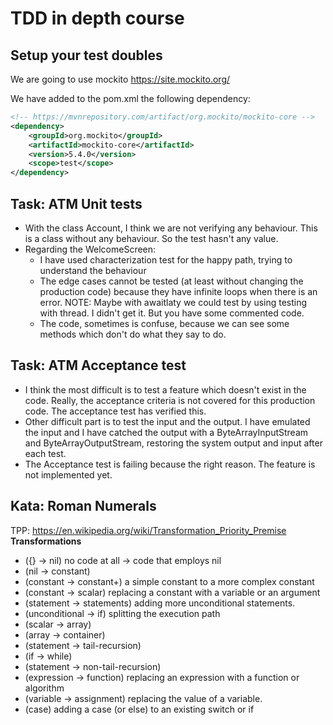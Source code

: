 # TDD in depth course

## Setup your test doubles

We are going to use mockito https://site.mockito.org/

We have added to the pom.xml the following dependency:

```xml
<!-- https://mvnrepository.com/artifact/org.mockito/mockito-core -->
<dependency>
    <groupId>org.mockito</groupId>
    <artifactId>mockito-core</artifactId>
    <version>5.4.0</version>
    <scope>test</scope>
</dependency>

```

## Task: ATM Unit tests

- With the class Account, I think we are not verifying any behaviour. This is a class without
  any behaviour. So the test hasn't any value.
- Regarding the WelcomeScreen:
    - I have used characterization test for the happy path, trying to understand the behaviour
    - The edge cases cannot be tested (at least without changing the production code) because they
      have infinite loops when there is an error.
      NOTE: Maybe with awaitlaty we could test by using testing with thread. I didn't get it. But you
      have some commented code.
    - The code, sometimes is confuse, because we can see some methods which don't do what they say to do.

## Task: ATM Acceptance test

- I think the most difficult is to test a feature which doesn't exist in the code. Really,
  the acceptance criteria is not covered for this production code. The acceptance test has
  verified this.
- Other difficult part is to test the input and the output. I have emulated the input and I
  have catched the output with a ByteArrayInputStream and ByteArrayOutputStream, restoring the
  system output and input after each test.
- The Acceptance test is failing because the right reason. The feature is not implemented yet.

## Kata: Roman Numerals

TPP: https://en.wikipedia.org/wiki/Transformation_Priority_Premise
**Transformations**

- ({} → nil) no code at all → code that employs nil
- (nil → constant)
- (constant → constant+) a simple constant to a more complex constant
- (constant → scalar) replacing a constant with a variable or an argument
- (statement → statements) adding more unconditional statements.
- (unconditional → if) splitting the execution path
- (scalar → array)
- (array → container)
- (statement → tail-recursion)
- (if → while)
- (statement → non-tail-recursion)
- (expression → function) replacing an expression with a function or algorithm
- (variable → assignment) replacing the value of a variable.
- (case) adding a case (or else) to an existing switch or if
